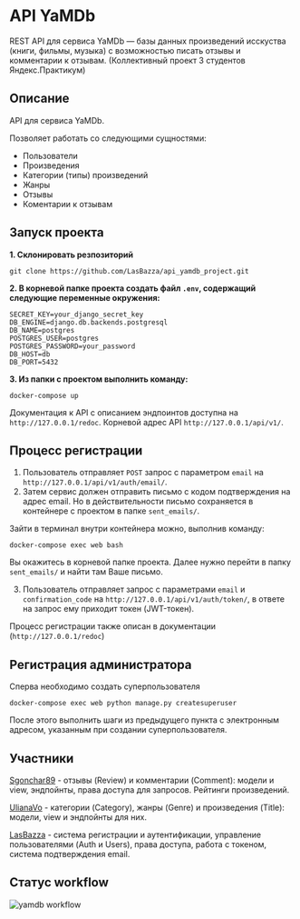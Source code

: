 # API YaMDb
REST API для сервиса YaMDb — базы данных произведений исскуства (книги, фильмы, музыка) с возможностью писать отзывы и комментарии к отзывам. (Коллективный проект 3 студентов Яндекс.Практикум)


## Описание

API для сервиса YaMDb.

Позволяет работать со следующими сущностями:

* Пользователи 
* Произведения
* Категории (типы) произведений
* Жанры
* Отзывы 
* Коментарии к отзывам

## Запуск проекта

**1. Склонировать резпозиторий**
```
git clone https://github.com/LasBazza/api_yamdb_project.git
```

**2. В корневой папке проекта создать файл ```.env```, содержащий следующие переменные окружения:**
```
SECRET_KEY=your_django_secret_key
DB_ENGINE=django.db.backends.postgresql
DB_NAME=postgres
POSTGRES_USER=postgres
POSTGRES_PASSWORD=your_password
DB_HOST=db
DB_PORT=5432
```

**3. Из папки с проектом выполнить команду:**

```
docker-compose up
```

Документация к API с описанием эндпоинтов доступна на ```http://127.0.0.1/redoc```.
Корневой адрес API ```http://127.0.0.1/api/v1/```.

## Процесс регистрации

1. Пользователь отправляет ```POST``` запрос с параметром ```email``` на ```http://127.0.0.1/api/v1/auth/email/```.
2. Затем сервис должен отправить письмо с кодом подтверждения на адрес email. Но в действительности письмо сохраняется в контейнере с проектом в папке ```sent_emails/```. 

Зайти в терминал внутри контейнера можно, выполнив команду:

```
docker-compose exec web bash
```

Вы окажитесь в корневой папке проекта. Далее нужно перейти в папку ```sent_emails/``` и найти там Ваше письмо.

3. Пользователь отправляет запрос с параметрами ```email``` и ```confirmation_code``` на ```http://127.0.0.1/api/v1/auth/token/```, в ответе на запрос ему приходит токен (JWT-токен).

Процесс регистрации также описан в документации (```http://127.0.0.1/redoc```)

## Регистрация администратора

Сперва необходимо создать суперпользователя

```
docker-compose exec web python manage.py createsuperuser
```

После этого выполнить шаги из предыдущего пункта с электронным адресом, указанным при создании суперпользователя.

## Участники 
[Sgonchar89](https://github.com/Sgonchar89) - отзывы (Review) и комментарии (Comment): модели и view, эндпойнты, права доступа для запросов. Рейтинги произведений.

[UlianaVo](https://github.com/UlianaVo) - категории (Category), жанры (Genre) и произведения (Title): модели, view и эндпойнты для них.

[LasBazza](https://github.com/LasBazza) - система регистрации и аутентификации, управление пользователями (Auth и Users), права доступа, работа с токеном, система подтверждения email.

## Статус workflow
![yamdb workflow](https://github.com/LasBazza/api_yamdb_project/actions/workflows/yamdb_workflow.yml/badge.svg)
